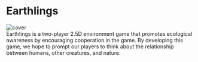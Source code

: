 # Earthlings
<img src="cover.png" alt="cover"><br>
Earthlings is a two-player 2.5D environment game that promotes ecological awareness by encouraging cooperation in the game. By developing this game, we hope to prompt our players to think about the relationship between humans, other creatures, and nature.
